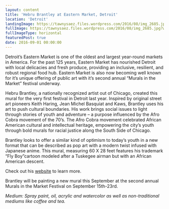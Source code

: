 ```yaml
---
layout: content
title: 'Hebru Brantley at Eastern Market, Detroit'
location: 'Detroit'
landingImage: https://tawnysaez.files.wordpress.com/2016/08/img_2685.jpg?w=500&h=500&crop=1
fullImage: https://tawnysaez.files.wordpress.com/2016/08/img_2685.jpg?w=1000
fullImageType: horizontal
featuredPost: true
date: 2016-09-01 00:00:00
---
```

Detroit’s Eastern Market is one of the oldest and largest year-round markets in America. For the past 125 years, Eastern Market has nourished Detroit with local delicacies and fresh produce, providing an inclusive, resilient, and robust regional food hub. Eastern Market is also now becoming well known for it’s unique offering of public art with it’s second annual “Murals in the Market” festival underway.

Hebru Brantley, a nationally recognized artist out of Chicago, created this mural for the very first festival in Detroit last year. Inspired by original street art pioneers Keith Haring, Jean Michel Basquiat and Kaws, Brantley uses his art to push cultural boundaries. His work brings social issues to light through stories of youth and adventure – a purpose influenced by the Afro Cobra movement of the 70’s. The Afro Cobra movement celebrated African American cultural and intellectual heritage, empowering the city’s youth through bold murals for racial justice along the South Side of Chicago.

Brantley looks to offer a similar kind of optimism to today’s youth in a new format that can be described as pop art with a modern twist infused with Japanese anime. This mural, measuring 60 X 28 feet features his trademark “Fly Boy”cartoon modeled after a Tuskegee airman but with an African American descent.

Check out his <a href="http://hebrubrantley.com/" target="_blank">website</a> to learn more.

Brantley will be painting a new mural this September at the second annual Murals in the Market Festival on September 15th-23rd.

*Medium: Spray paint, oil, acrylic and watercolor as well as non-traditional mediums like coffee  and tea.*